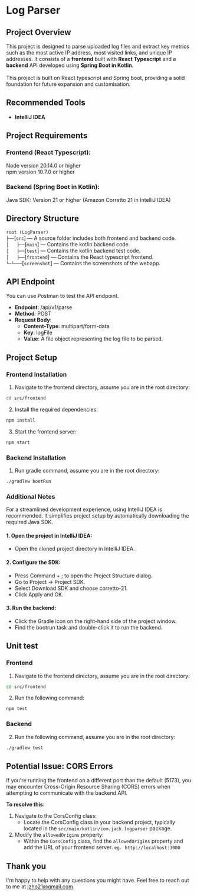 # Log Parser
## Project Overview
This project is designed to parse uploaded log files and extract key metrics such as the most active IP address, most visited links, and unique IP addresses. 
It consists of a **frontend** built with **React Typescript** and a **backend** API developed using **Spring Boot in Kotlin**.<br /><br />
This project is built on React typescript and Spring boot, providing a solid foundation for future expansion and customisation.

## Recommended Tools ##
- **IntelliJ IDEA**

## Project Requirements
### Frontend (React Typescript):

Node version 20.14.0 or higher<br />
npm version 10.7.0 or higher

### Backend (Spring Boot in Kotlin):

Java SDK: Version 21 or higher (Amazon Corretto 21 in IntelliJ IDEA)

## Directory Structure
`root (LogParser)`<br>
`├──`[`src`] — A source folder includes both frontend and backend code.<br>
`│   ├──`[`main`] — Contains the kotlin backend code.<br>
`│   ├──`[`test`] — Contains the kotlin backend test code.<br>
`│   ├──`[`frontend`] — Contains the React typescript frontend.<br>
`└─└───`[`screenshot`] — Contains the screenshots of the webapp.<br>

## API Endpoint 
You can use Postman to test the API endpoint.
- **Endpoint**: /api/v1/parse
- **Method**: POST
- **Request Body**:
  - **Content-Type**: multipart/form-data
  - **Key**: logFile
  - **Value**: A file object representing the log file to be parsed.

## Project Setup
### Frontend Installation
1. Navigate to the frontend directory, assume you are in the root directory:
```bash
cd src/frontend
```

2. Install the required dependencies:
```bash
npm install
```
3. Start the frontend server:
```bash
npm start
```

### Backend Installation
1. Run gradle command, assume you are in the root directory:
```bash
./gradlew bootRun
```

### Additional Notes
For a streamlined development experience, using IntelliJ IDEA is recommended. It simplifies project setup by automatically downloading the required Java SDK.
#### 1. Open the project in IntelliJ IDEA:
- Open the cloned project directory in IntelliJ IDEA.
#### 2. Configure the SDK:
- Press Command + ; to open the Project Structure dialog.
- Go to Project -> Project SDK.
- Select Download SDK and choose corretto-21.
- Click Apply and OK.
#### 3. Run the backend:
- Click the Gradle icon on the right-hand side of the project window.
- Find the bootrun task and double-click it to run the backend.

## Unit test
### Frontend
1. Navigate to the frontend directory, assume you are in the root directory:
```bash
cd src/frontend
```
2. Run the following command:
```bash
npm test
```

### Backend
2. Run the following command, assume you are in the root directory:
```bash
./gradlew test
```

## Potential Issue: CORS Errors
If you're running the frontend on a different port than the default (5173), you may encounter Cross-Origin Resource Sharing (CORS) errors when attempting to communicate with the backend API.

**To resolve this**:
1. Navigate to the CorsConfig class:
   - Locate the CorsConfig class in your backend project, typically located in the `src/main/kotlin/com.jack.logparser` package.
2. Modify the `allowedOrigins` property:
   - Within the `CorsConfig` class, find the `allowedOrigins` property and add the URL of your frontend server. `eg. http://localhost:3000`

## Thank you
I'm happy to help with any questions you might have. Feel free to reach out to me at jzho21@gmail.com. 



